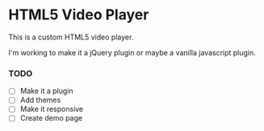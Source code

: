 # HTML5 Video Player

This is a custom HTML5 video player.

I'm working to make it a jQuery plugin or maybe a vanilla javascript plugin.

### TODO

* [ ] Make it a plugin
* [ ] Add themes
* [ ] Make it responsive
* [ ] Create demo page
